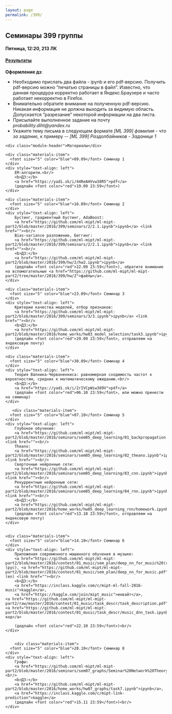 ```yaml
---
layout: page
permalink: /399/
---
```



## Семинары 399 группы

#### Пятница, 12:20, 213 ЛК

#### <a href="https://docs.google.com/spreadsheets/d/1ihJ8sQ8xF_LLSBUN-36mcC8YlFXScqF-RZ7QcERZrGo/edit#gid=1380258266">Результаты</a>

**Оформление дз**:
<ul>
  <li>Необходимо прислать два файла - ipynb и его pdf-версию. Получить pdf-версию можно ”печатью страницы в файл”. Известно, что данная процедура корректно работает в Яндекс.Браузере и часто работает некорректно в Firefox.</li>
  <li>Внимательно обратите внимание на полученную pdf-версию. Никакая информация не должна выходить за видимую область. Допускается ”разрезание” некоторой информации на два листа.</li>
  <li>Присылайте выполненное задание на почту <i>probability.diht@yandex.ru</i></li>
  <li>Укажите тему письма в следующем формате <i>[ML 399] фамилия - что за задание</i>, к примеру -- <i>[ML 399] Раздолбайников - Заданице 1</i></li>
</ul>


<div class="home">
  <div class="materials-wrap">

    <div class="module-header">Материалы</div>
    
    <div class="materials-item">
      <font size="5" color="blue">09.09</font> Семинар 1
    </div>
    <div style="text-align: left">
        EM-алгоритм.<br/>
        <b>ДЗ:</b>
        <a href="https://yadi.sk/i/44ReAHVvw38R5">pdf</a> 
        (дедлайн <font color="red">19.09 23:59</font>)
    </div>

    <div class="materials-item">
      <font size="5" color="blue">16.09</font> Семинар 2
    </div>
    <div style="text-align: left">
        Бустинг, градиентный бустинг, AdaBoost:
        <a href="https://github.com/ml-mipt/ml-mipt-part2/blob/master/2016/399/seminars/2/2.1.ipynb">ipynb</a> <link href=""><br/>
        Bias-variance разложение, Беггинг:
        <a href="https://github.com/ml-mipt/ml-mipt-part2/blob/master/2016/399/seminars/2/2.1.ipynb">ipynb</a> <link href=""><br/>
        <b>ДЗ:</b>
        <a href="https://github.com/ml-mipt/ml-mipt-part2/blob/master/2016/399/hw/2/hw2.ipynb">ipynb</a> 
        (дедлайн <font color="red">22.09 23:59</font>), обратите внимание на вспомогательные <a href="https://github.com/ml-mipt/ml-mipt-part2/tree/master/2016/399/hw/2">файлы</a>.
    </div>
    
    <div class="materials-item">
      <font size="5" color="blue">23.09</font> Семинар 3
    </div>
    <div style="text-align: left">
        Критерии качества моделей, отбор признаков:
        <a href="https://github.com/ml-mipt/ml-mipt-part2/blob/master/2016/399/seminars/3/3.ipynb">ipynb</a> <link href=""><br/>
        <b>ДЗ:</b>
        <a href="https://github.com/ml-mipt/ml-mipt-part2/blob/master/2016/home_works/hw03_model_selection/task3.ipynb">ipynb</a> 
        (дедлайн <font color="red">29.09 23:59</font>, отправляем на яндексовую почту)
    </div>
    
    <div class="materials-item">
      <font size="5" color="blue">30.09</font> Семинар 4
    </div>
    <div style="text-align: left">
        Теория Вапника-Червоненкиса: равномерная сходимость частот к вероятностям, средних к математическому ожиданию.<br/>
        <b>ДЗ:</b>
        <a href="https://yadi.sk/i/2rIVCpWiw389V">pdf</a> 
        (дедлайн <font color="red">06.10 23:59</font>, или можно принести на семинар)
    </div>

       <div class="materials-item">
      <font size="5" color="blue">07.10</font> Семинар 5
    </div>
    <div style="text-align: left">
        Глубокое обучение:
        <a href="https://github.com/ml-mipt/ml-mipt-part2/blob/master/2016/seminars/sem05_deep_learning/01_backpropagation.ipynb">ipynb</a> <link href=""><br/>
        Theano:
        <a href="https://github.com/ml-mipt/ml-mipt-part2/blob/master/2016/seminars/sem05_deep_learning/02_theano.ipynb">ipynb</a> <link href=""><br/>
        Сверточные нейронные сети:
        <a href="https://github.com/ml-mipt/ml-mipt-part2/blob/master/2016/seminars/sem05_deep_learning/03_cnn.ipynb">ipynb</a> <link href=""><br/>
        Рекуррентные нейронные сети:
        <a href="https://github.com/ml-mipt/ml-mipt-part2/blob/master/2016/seminars/sem05_deep_learning/04_rnn.ipynb">ipynb</a> <link href=""><br/>
        <b>ДЗ:</b>
        <a href="https://github.com/ml-mipt/ml-mipt-part2/blob/master/2016/home_works/hw05_deep_learning_rnn/homework.ipynb">ipynb</a> 
        (дедлайн <font color="red">13.10 23:59</font>, отправляем на яндексовую почту)
    </div>
    
    
    <div class="materials-item">
      <font size="5" color="blue">14.10</font> Семинар 6
    </div>
    <div style="text-align: left">
        Приложения современного машинного обучения в музыке:
        <a href="https://github.com/ml-mipt/ml-mipt-part2/blob/master/2016/contest/01_music/sem_plan/deep_nn_for_music%20(ru).pdf">pdf</a> (рус), <a href="https://github.com/ml-mipt/ml-mipt-part2/blob/master/2016/contest/01_music/sem_plan/deep_nn_for_music.pdf">pdf</a> (en) <link href=""><br/>
        <b>ДЗ:</b>
        <a href="https://inclass.kaggle.com/c/mipt-ml-fall-2016-music">kaggle</a>, 
        <a href="https://kaggle.com/join/mipt_music">инвайт</a>, 
    <a href="https://github.com/ml-mipt/ml-mipt-part2/raw/master/2016/contest/01_music/task_descr/task_description.pdf">описание</a>, 
    <a href="https://github.com/ml-mipt/ml-mipt-part2/blob/master/2016/contest/01_music/task_descr/music_dnn_task.ipynb">стартовый код</a>
    
        (дедлайн <font color="red">22.10 23:59</font>)<br/>
    </div>
    
    
        <div class="materials-item">
      <font size="5" color="blue">28.10</font> Семинар 8
    </div>
    <div style="text-align: left">
        Графы:
        <a href="https://github.com/ml-mipt/ml-mipt-part2/blob/master/2016/seminars/sem07_graphs/Seminar%20Network%20Theory.ipynb">ipynb</a><br/>
        <b>ДЗ:</b>
        <a href="https://github.com/ml-mipt/ml-mipt-part2/blob/master/2016/home_works/hw07_graphs/task7.ipynb">ipynb</a>,
        <a href="https://inclass.kaggle.com/c/mipt-link-prediction">kaggle</a>
        (дедлайн <font color="red">15.11 23:59</font>)<br/>
    </div>
    
    

  </div>
</div>

